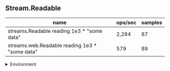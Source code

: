 ## Stream.Readable

|name|ops/sec|samples|
|-|-|-|
|streams.Readable reading 1e3 * "some data"|2,284|87|
|streams.web.Readable reading 1e3 * "some data"|579|89|


<details>
<summary>Environment</summary>

* __Machine:__ linux x64 | 4 vCPUs | 15.6GB Mem
* __Run:__ Sun Mar 10 2024 16:20:02 GMT+0000 (Coordinated Universal Time)
</details>

<!--
{"environment":{"platform":"linux","arch":"x64","cpus":4,"totalMemory":15.606491088867188},"benchmarks":[{"name":"streams.Readable reading 1e3 * \"some data\"","opsSec":2284.0581862309928,"samples":8},{"name":"streams.web.Readable reading 1e3 * \"some data\"","opsSec":579.3084816655061,"samples":5}]}-->
